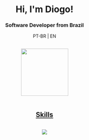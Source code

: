 <h1 align="center">Hi, I'm Diogo!</h1>
<h3 align="center">Software Developer from Brazil</h3>

<div align="justify">
  <p align="center">PT-BR | EN</p>
  <br>
</div>
<div align="center">
  <a href="https://github.com/jonssond">
  <img height="149em" src="https://github-readme-stats.vercel.app/api/top-langs/?username=jonssond&layout=compact&langs_count=7&theme=tokyonight"/>
</div>
<br>
<div align="center">
<p align="center">
  <h2>Skills</h2>
  <br>
  <a href="https://skillicons.dev">
    <img src="https://skillicons.dev/icons?i=js,react,php,java,c&theme=dark" />
  </a>
</p>
</div>


